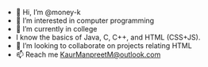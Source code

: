 - 👋 Hi, I’m @money-k
- 👀 I’m interested in computer programming
- 🌱 I’m currently in college
- I know the basics of Java, C, C++, and HTML (CSS+JS).
- 💞️ I’m looking to collaborate on projects relating HTML
- 📫 Reach me KaurManpreetM@outlook.com

<!---
money-k/money-k is a ✨ special ✨ repository because its `README.md` (this file) appears on your GitHub profile.
You can click the Preview link to take a look at your changes.
--->
